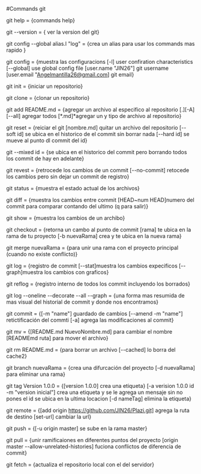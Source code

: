 #Commands git

git help =
  {commands help}

git --version =
  { ver la version del git}

git config --global alias.l "log" =
  {crea un alias para usar los
	commands mas rapido }

git config =
  {muestra las configuracions
  [-l] user confiration characteristics
  [--global] use global config file
  [user.name "JIN26"] git username
  [user.email "Angelmantilla26@gmail.com]
  git email}

git init =
  {iniciar un repositorio}

git clone =
  {clonar un repositorio}

git add README.md =
  {agregar un archivo al especifico
  al repositorio
  [.][-A][--all] agregar todos
  [*.md]*agregar un y tipo de
  archivo al repositorio}

git reset =
  {reiciar el git
  [nombre.md] quitar un archivo del repositorio
  [--soft id] se ubica en el historico
  de el commit sin borrar nada
  [--hard id] se mueve al punto dl commit del id}

git --mixed id =
  {se ubica en el historico del commit pero
  borrando todos los commit de hay en adelante}

git revest =
  {retrocede los cambios de un commit
  [--no-commit] retocede los cambios pero sin
  dejar un commit de registro}

git status =
  {muestra el estado actual de los archivos}

git diff =
  {muestra los cambios entre commit
  [HEAD~num HEAD]numero del commit para
  comparar contando del ultimo (q para salir)}

git show =
  {muestra los cambios de un archibo}

git checkout =
  {retorna un cambo al punto de commit
  [rama] te ubica en la rama de tu proyecto
  [-b nuevaRama] crea y te ubica en la nueva rama}

git merge nuevaRama =
  {para unir una rama con el proyecto principal
  (cuando no existe conflicto)}

git log =
  {registro de commit
  [--stat]muestra los cambios expecificos
  [--graph]muestra los cambios con graficos}

git reflog =
  {registro interno de todos los
  commit incluyendo los borrados}

git log --oneline --decorate --all --graph =
  {una forma mas resumida de mas visual del
  historial de commit y donde nos encontramos}

git commit =
  {[-m "name"] guardado de cambios
  [--amend -m "name"] retictificación del commti
  [-a] agrega las modificaciones al commit}

git mv =
  {[README.md NuevoNombre.md]
  para cambiar el nombre
  [READMEmd ruta] para mover el archivo}

git rm README.md =
  {para borrar un archivo
  [--cached] lo borra del cache2}

git branch nuevaRama =
  {crea una difurcación del proyecto
  [-d nuevaRama] para eliminar una rama}

git tag Version 1.0.0 =
  {[version 1.0.0] crea una etiqueta}
  [-a verision 1.0.0 id -m "version inicial"]
  crea una etiqueta y se le agrega un mensaje sin
  no pones el id se ubica en la ultima locacion
  [-d nameTag] elimina la etiqueta}

git remote =
  {[add origin https://github.com/JIN26/Plazi.git]
  agrega la ruta de destino
  [set-url] cambiar la url}

git push =
  {[-u origin master] se sube en la rama master}

git pull =
  {unir ramificaiones en diferentes 
  puntos del proyecto
  [origin master --allow-unrelated-histories]
  fuciona conflictos de diferencia de commit}

git fetch =
  {actualiza el repositorio local 
  con el del servidor}

